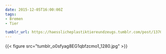 ```yaml
---
date: 2015-12-05T16:00:00Z
tags:
- Bremen
- Tier

tumblr_url: https://haesslicheplastiktiereundzeugs.tumblr.com/post/137084419147
---
```

{{< figure src="tumblr_o0sfyag8EG1qbfzcmo1_1280.jpg" >}}
